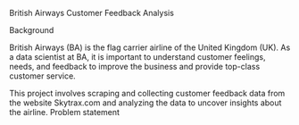 British Airways Customer Feedback Analysis

Background

British Airways (BA) is the flag carrier airline of the United Kingdom (UK). As a data scientist at BA, it is important to understand customer feelings, needs, and feedback to improve the business and provide top-class customer service.

This project involves scraping and collecting customer feedback data from the website Skytrax.com and analyzing the data to uncover insights about the airline.
Problem statement

